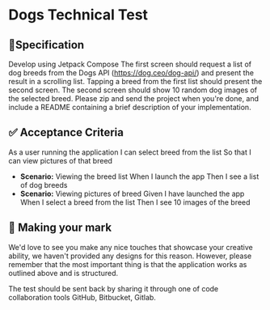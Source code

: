 # Dogs Technical Test

## 📱Specification
Develop using Jetpack Compose
The first screen should request a list of dog breeds from the Dogs API (https://dog.ceo/dog-api/) and present the result in a scrolling list.
Tapping a breed from the first list should present the second screen.
The second screen should show 10 random dog images of the selected breed.
Please zip and send the project when you're done, and include a README containing a brief description of your implementation.

## ✅ Acceptance Criteria
As a user running the application I can select breed from the list So that I can view pictures of that breed
- **Scenario:** Viewing the breed list When I launch the app Then I see a list of dog breeds
- **Scenario:** Viewing pictures of breed Given I have launched the app When I select a breed from the list Then I see 10 images of the breed

## 🎨 Making your mark
We'd love to see you make any nice touches that showcase your creative ability, we haven't provided any designs for this reason. 
However, please remember that the most important thing is that the application works as outlined above and is structured.

The test should be sent back by sharing it through one of code collaboration tools GitHub, Bitbucket, Gitlab.